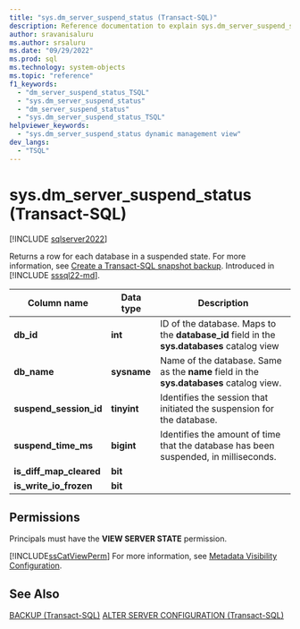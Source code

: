```yaml
---
title: "sys.dm_server_suspend_status (Transact-SQL)"
description: Reference documentation to explain sys.dm_server_suspend_status (Transact-SQL) dynamic management view.
author: sravanisaluru
ms.author: srsaluru
ms.date: "09/29/2022"
ms.prod: sql
ms.technology: system-objects
ms.topic: "reference"
f1_keywords:
  - "dm_server_suspend_status_TSQL"
  - "sys.dm_server_suspend_status"
  - "dm_server_suspend_status"
  - "sys.dm_server_suspend_status_TSQL"
helpviewer_keywords:
  - "sys.dm_server_suspend_status dynamic management view"
dev_langs:
  - "TSQL"
---
```


# sys.dm_server_suspend_status (Transact-SQL)

[!INCLUDE [sqlserver2022](../../includes/applies-to-version/sqlserver2022.md)]

Returns a row for each database in a suspended state. For more information, see [Create a Transact-SQL snapshot backup](../backup-restore/create-a-transact-sql-snapshot-backup.md). Introduced in [!INCLUDE [sssql22-md](../../includes/sssql22-md.md)].
  
|Column name|Data type|Description|  
|-----------------|---------------|-----------------|  
|**db_id**|**int**|ID of the database. Maps to the **database_id** field in the **sys.databases** catalog view|  
|**db_name**|**sysname**|Name of the database. Same as the **name** field in the **sys.databases** catalog view.|  
|**suspend_session_id**|**tinyint**|Identifies the session that initiated the suspension for the database.|  
|**suspend_time_ms**|**bigint**|Identifies the amount of time that the database has been suspended, in milliseconds.|  
|**is_diff_map_cleared**|**bit**||  
|**is_write_io_frozen**|**bit**||  
  
## Permissions  

Principals must have the **VIEW SERVER STATE** permission.  
  
[!INCLUDE[ssCatViewPerm](../../includes/sscatviewperm-md.md)] For more information, see [Metadata Visibility Configuration](../../relational-databases/security/metadata-visibility-configuration.md).  
  
## See Also

 [BACKUP (Transact-SQL)](../../t-sql/statements/backup-transact-sql.md)
 [ALTER SERVER CONFIGURATION (Transact-SQL)](../../t-sql/statements/alter-server-configuration-transact-sql.md)
